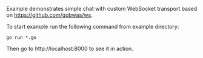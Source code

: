 Example demonstrates simple chat with custom WebSocket transport based on https://github.com/gobwas/ws.

To start example run the following command from example directory:

```
go run *.go
```

Then go to http://localhost:8000 to see it in action.
